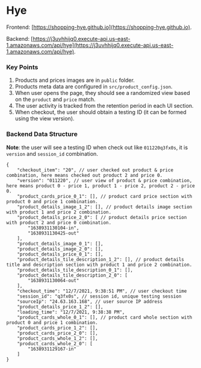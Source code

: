 # Hye
Frontend: [https://shopping-hye.github.io](https://shopping-hye.github.io).

Backend: [https://j3uvhhijq0.execute-api.us-east-1.amazonaws.com/api/hye](https://j3uvhhijq0.execute-api.us-east-1.amazonaws.com/api/hye).

### Key Points
1. Products and prices images are in `public` folder.
2. Products meta data are configured in `src/product_config.json`.
3. When user opens the page, they should see a randomized view based on the `product` and `price` match.
4. The user activity is tracked from the retention period in each UI section.
5. When checkout, the user should obtain a testing ID (it can be formed using the view version).

### Backend Data Structure
**Note**: the user will see a testing ID when check out like `011220q3fx0s`, it is `version` and `session_id` combination.

```json5
{
	"checkout_item": "20", // user checked out product & price combination, here means checked out product 2 and price 0.
	"version": "011220", // user view of product & price combination, here means product 0 - price 1, product 1 - price 2, product 2 - price 0.
	"product_cards_price_0_1": [], // product card price section with product 0 and price 1 combination.
	"product_details_image_1_2": [], // product details image section with product 1 and price 2 combination.
	"product_details_price_2_0": [ // product details price section with product 2 and price 0 combination.
		"1638931130104-in",
		"1638931130425-out"
	],
	"product_details_image_0_1": [],
	"product_details_image_2_0": [],
	"product_details_price_0_1": [],
	"product_details_tile_description_1_2": [], // product details title and description section with product 1 and price 2 combination.
	"product_details_tile_description_0_1": [],
	"product_details_tile_description_2_0": [
		"1638931130064-out"
	],
	"checkout_time": "12/7/2021, 9:38:51 PM", // user checkout time
	"session_id": "q3fx0s", // session id, unique testing session
	"sourceIp": "24.63.163.168", // user source IP address
	"product_details_price_1_2": [],
	"loading_time": "12/7/2021, 9:38:38 PM",
	"product_cards_whole_0_1": [], // product card whole section with product 0 and price 1 combination.
	"product_cards_price_1_2": [],
	"product_cards_price_2_0": [],
	"product_cards_whole_1_2": [],
	"product_cards_whole_2_0": [
		"1638931129167-in"
	]
}
```